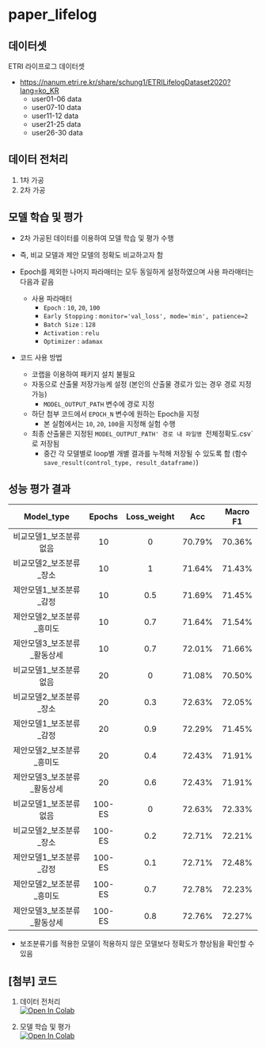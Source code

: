 # paper_lifelog

## 데이터셋
ETRI 라이프로그 데이터셋
  - https://nanum.etri.re.kr/share/schung1/ETRILifelogDataset2020?lang=ko_KR
    - user01-06 data
    - user07-10 data
    - user11-12 data
    - user21-25 data
    - user26-30 data

## 데이터 전처리
1) 1차 가공
2) 2차 가공


## 모델 학습 및 평가
- 2차 가공된 데이터를 이용하여 모델 학습 및 평가 수행
- 즉, 비교 모델과 제안 모델의 정확도 비교하고자 함
- Epoch를 제외한 나머지 파라매터는 모두 동일하게 설정하였으며 사용 파라매터는 다음과 같음
  - 사용 파라매터
    - `Epoch` : `10`, `20`, `100`
    - `Early Stopping` : `monitor='val_loss', mode='min', patience=2`
    - `Batch Size` : `128`
    - `Activation` : `relu`
    - `Optimizer` : `adamax`

- 코드 사용 방법
  - 코랩을 이용하여 패키지 설치 불필요
  - 자동으로 산출물 저장가능케 설정 (본인의 산출물 경로가 있는 경우 경로 지정 가능)
    - `MODEL_OUTPUT_PATH` 변수에 경로 지정
  - 하단 첨부 코드에서 `EPOCH_N` 변수에 원하는 Epoch을 지정
    - 본 실험에서는 `10`, `20`, `100`을 지정해 실험 수행
  - 최종 산출물은 지정된 `MODEL_OUTPUT_PATH' 경로 내 파일명 `전체정확도.csv`로 저장됨
    - 중간 각 모델별로 loop별 개별 결과를 누적해 저장될 수 있도록 함 (함수 `save_result(control_type, result_dataframe)`)

## 성능 평가 결과
|        **Model_type**       	| **Epochs** 	| **Loss_weight** 	| **Acc** 	| **Macro F1** 	|
|:---------------------------:	|:----------:	|:---------------:	|:-------:	|:------------:	|
| 비교모델1_보조분류없음      	|     10     	|        0        	|  70.79% 	|    70.36%    	|
| 비교모델2_보조분류_장소     	|     10     	|        1        	|  71.64% 	|    71.43%    	|
| 제안모델1_보조분류_감정     	|     10     	|       0.5       	|  71.69% 	|    71.45%    	|
| 제안모델2_보조분류_흥미도   	|     10     	|       0.7       	|  71.64% 	|    71.54%    	|
| 제안모델3_보조분류_활동상세 	|     10     	|       0.7       	|  72.01% 	|    71.66%    	|
| 비교모델1_보조분류없음      	|     20     	|        0        	|  71.08% 	|    70.50%    	|
| 비교모델2_보조분류_장소     	|     20     	|       0.3       	|  72.63% 	|    72.05%    	|
| 제안모델1_보조분류_감정     	|     20     	|       0.9       	|  72.29% 	|    71.45%    	|
| 제안모델2_보조분류_흥미도   	|     20     	|       0.4       	|  72.43% 	|    71.91%    	|
| 제안모델3_보조분류_활동상세 	|     20     	|       0.6       	|  72.43% 	|    71.91%    	|
| 비교모델1_보조분류없음      	|   100-ES   	|        0        	|  72.63% 	|    72.33%    	|
| 비교모델2_보조분류_장소     	|   100-ES   	|       0.2       	|  72.71% 	|    72.21%    	|
| 제안모델1_보조분류_감정     	|   100-ES   	|       0.1       	|  72.71% 	|    72.48%    	|
| 제안모델2_보조분류_흥미도   	|   100-ES   	|       0.7       	|  72.78% 	|    72.23%    	|
| 제안모델3_보조분류_활동상세 	|   100-ES   	|       0.8       	|  72.76% 	|    72.27%    	|
- 보조분류기를 적용한 모델이 적용하지 않은 모델보다 정확도가 향상됨을 확인할 수 있음

## [첨부] 코드
1. 데이터 전처리<br>
[![Open In Colab](https://colab.research.google.com/assets/colab-badge.svg)](https://colab.research.google.com/drive/1et6TvdwUNq8Q8PNjQnMJk7cZLi_Pcwbh?usp=sharing)


2. 모델 학습 및 평가<br>
[![Open In Colab](https://colab.research.google.com/assets/colab-badge.svg)](https://colab.research.google.com/drive/1IH27LkiT3BtSZRFiSc6JimiSGiSALQXh?usp=sharing)
